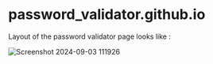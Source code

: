 # password_validator.github.io


Layout of the password validator page looks like :



![Screenshot 2024-09-03 111926](https://github.com/user-attachments/assets/f415b2c8-b038-4a07-8b82-26434166640e)
